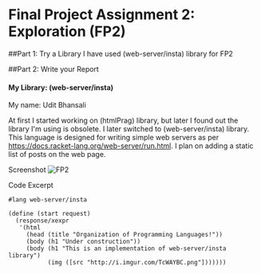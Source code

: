 # Final Project Assignment 2: Exploration (FP2)

##Part 1: Try a Library
I have used (web-server/insta) library for FP2

##Part 2: Write your Report
#### My Library: (web-server/insta)
My name: Udit Bhansali

At first I started working on (htmlPrag) library, but later I found out the library I'm using is obsolete. I later switched to (web-server/insta) library. This language is designed for writing simple web servers as per https://docs.racket-lang.org/web-server/run.html. I plan on adding a static list of posts on the web page.

Screenshot
![FP2](http://i.imgur.com/Ts9kav4.png?1)

Code Excerpt
```
#lang web-server/insta
 
(define (start request)
  (response/xexpr
   '(html
     (head (title "Organization of Programming Languages!"))
     (body (h1 "Under construction"))
     (body (h1 "This is an implementation of web-server/insta library")
           (img ([src "http://i.imgur.com/TcWAYBC.png"]))))))
```
